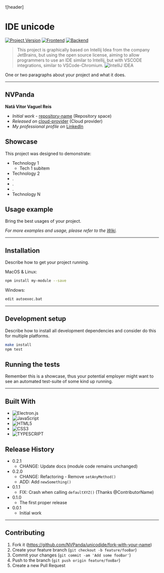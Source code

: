 ![header]

# IDE unicode
[![Project Version][version-image]][version-url]
[![Frontend][Frontend-image]][Frontend-url]
[![Backend][Backend-image]][Backend-url]

> This project is graphically based on Intellij Idea from the company JetBrains, but using the open source license, aiming to allow programmers to use an IDE similar to Intellij, but with VSCODE integrations, similar to VSCode-Chromium. ![IntelliJ IDEA](https://img.shields.io/badge/IntelliJIDEA-000000.svg?style=fff-for-the-badge&logo=intellij-idea&logoColor=white)

One or two paragraphs about your project and what it does.

---
## NVPanda

**Natã Vitor Vaguel Reis** 
* *Initial work* - [repository-name][repository-url] (Repository space)
* *Released on* [cloud-provider][cloud-provider-url] (Cloud provider)
* *My professional profile on* [LinkedIn][linkedin-url]

## Showcase

This project was designed to demonstrate:

* Technology 1
  * Tech 1 subitem
* Technology 2
* .
* .
* .
* Technology N

## Usage example

Bring the best usages of your project.

_For more examples and usage, please refer to the [Wiki][wiki]._

---

## Installation

Describe how to get your project running.

MacOS & Linux:

```sh
npm install my-module --save
```

Windows:

```sh
edit autoexec.bat
```

---

## Development setup

Describe how to install all development dependencies and consider do this for multiple platforms.  

```sh
make install
npm test
```

## Running the tests

Remember this is a showcase, thus your potential employer might want to see an automated test-suite of some kind up running.

---

## Built With

* ![Electron.js](https://img.shields.io/badge/Electron-191970?style=fff-for-the-badge&logo=Electron&logoColor=white)
* ![JavaScript](https://img.shields.io/badge/javascript-%23323330.svg?style=fflat-square&logo=javascript&logoColor=%23F7DF1E)
* ![HTML5](https://img.shields.io/badge/html5-%23E34F26.svg?style=fflat-square&logo=html5&logoColor=white)
* ![CSS3](https://img.shields.io/badge/css3-%231572B6.svg?style=fflat-square&logo=css3&logoColor=white)
* ![TYPESCRIPT](https://shields.io/badge/TypeScript-3178C6?logo=TypeScript&logoColor=FFF&style=fflat-square)
  
## Release History

* 0.2.1
    * CHANGE: Update docs (module code remains unchanged)
* 0.2.0
    * CHANGE: Refactoring - Remove `setAnyMethod()`
    * ADD: Add `newSomething()`
* 0.1.1
    * FIX: Crash when calling `defaultXYZ()` (Thanks @ContributorName)
* 0.1.0
    * The first proper release
* 0.0.1
    * Initial work

---

## Contributing

1. Fork it (<https://github.com/NVPanda/unicodide/fork-with-your-name>)
2. Create your feature branch (`git checkout -b feature/fooBar`)
3. Commit your changes (`git commit -am 'Add some fooBar'`)
4. Push to the branch (`git push origin feature/fooBar`)
5. Create a new Pull Request

<!-- Markdown link & img dfn's -->

[header-url]: github-template.png
[header-link]: https://github.com/NVPanda

[repository-url]: https://github.com/NVPanda/unicodide

[cloud-provider-url]: https://wbshopping.herokuapp.com

[linkedin-url]: https://www.linkedin.com/in/nat%C3%A3-vitor-vaguel-reis-nvpanda-6140564a/

[wiki]: https://github.com/yourname/yourproject/wiki

[version-image]: https://img.shields.io/badge/Version-1.0.0-brightgreen?style=for-the-badge&logo=appveyor
[version-url]: https://img.shields.io/badge/version-1.0.0-green
[Frontend-image]: https://img.shields.io/badge/Frontend-Material_UI-blue?style=for-the-badge
[Frontend-url]: https://img.shields.io/badge/Frontend-CSS-blue?style=for-the-badge
[Backend-image]: https://img.shields.io/badge/Backend-Electron_JS-yellow?style=for-the-badge
[Backend-url]: https://img.shields.io/badge/Backend-Java%208-important?style=for-the-badge
